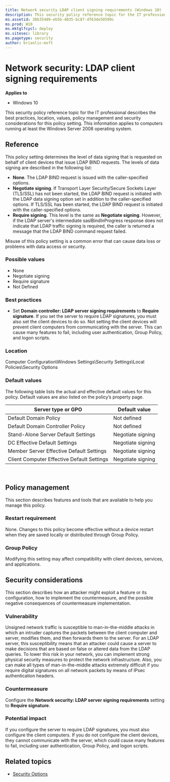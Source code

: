 ```yaml
---
title: Network security LDAP client signing requirements (Windows 10)
description: This security policy reference topic for the IT professional describes the best practices, location, values, policy management and security considerations for this policy setting.
ms.assetid: 38b35489-eb5b-4035-bc87-df63de50509c
ms.prod: W10
ms.mktglfcycl: deploy
ms.sitesec: library
ms.pagetype: security
author: brianlic-msft
---
```


# Network security: LDAP client signing requirements

**Applies to**
-   Windows 10

This security policy reference topic for the IT professional describes the best practices, location, values, policy management and security considerations for this policy setting. This information applies to computers running at least the Windows Server 2008 operating system.

## Reference

This policy setting determines the level of data signing that is requested on behalf of client devices that issue LDAP BIND requests. The levels of data signing are described in the following list:

-   **None**. The LDAP BIND request is issued with the caller-specified options.
-   **Negotiate signing**. If Transport Layer Security/Secure Sockets Layer (TLS/SSL) has not been started, the LDAP BIND request is initiated with the LDAP data signing option set in addition to the caller-specified options. If TLS/SSL has been started, the LDAP BIND request is initiated with the caller-specified options.
-   **Require signing**. This level is the same as **Negotiate signing**. However, if the LDAP server's intermediate saslBindInProgress response does not indicate that LDAP traffic signing is required, the caller is returned a message that the LDAP BIND command request failed.

Misuse of this policy setting is a common error that can cause data loss or problems with data access or security.

### Possible values

-   None
-   Negotiate signing
-   Require signature
-   Not Defined

### Best practices

-   Set **Domain controller: LDAP server signing requirements** to **Require signature**. If you set the server to require LDAP signatures, you must also set the client devices to do so. Not setting the client devices will prevent client computers from communicating with the server. This can cause many features to fail, including user authentication, Group Policy, and logon scripts.

### Location

Computer Configuration\\Windows Settings\\Security Settings\\Local Policies\\Security Options

### Default values

The following table lists the actual and effective default values for this policy. Default values are also listed on the policy’s property page.

| Server type or GPO | Default value |
| - | - |
| Default Domain Policy| Not defined| 
| Default Domain Controller Policy | Not defined| 
| Stand-Alone Server Default Settings | Negotiate signing| 
| DC Effective Default Settings | Negotiate signing| 
| Member Server Effective Default Settings | Negotiate signing| 
| Client Computer Effective Default Settings | Negotiate signing| 
 
## Policy management

This section describes features and tools that are available to help you manage this policy.

### Restart requirement

None. Changes to this policy become effective without a device restart when they are saved locally or distributed through Group Policy.

### Group Policy

Modifying this setting may affect compatibility with client devices, services, and applications.

## Security considerations

This section describes how an attacker might exploit a feature or its configuration, how to implement the countermeasure, and the possible negative consequences of countermeasure implementation.

### Vulnerability

Unsigned network traffic is susceptible to man-in-the-middle attacks in which an intruder captures the packets between the client computer and server, modifies them, and then forwards them to the server. For an LDAP server, this susceptibility means that an attacker could cause a server to make decisions that are based on false or altered data from the LDAP queries. To lower this risk in your network, you can implement strong physical security measures to protect the network infrastructure. Also, you can make all types of man-in-the-middle attacks extremely difficult if you require digital signatures on all network packets by means of IPsec authentication headers.

### Countermeasure

Configure the **Network security: LDAP server signing requirements** setting to **Require signature**.

### Potential impact

If you configure the server to require LDAP signatures, you must also configure the client computers. If you do not configure the client devices, they cannot communicate with the server, which could cause many features to fail, including user authentication, Group Policy, and logon scripts.

## Related topics

- [Security Options](security-options.md)
